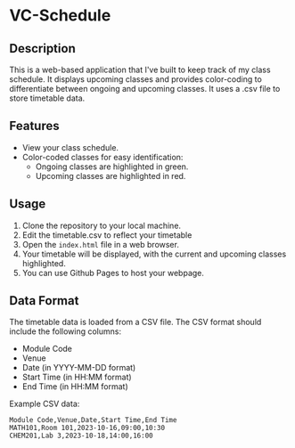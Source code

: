 
# VC-Schedule

## Description

This is a web-based application that I've built to keep track of my class schedule. It displays upcoming classes and provides color-coding to differentiate between ongoing and upcoming classes. It uses a .csv file to store timetable data. 

## Features

- View your class schedule.
- Color-coded classes for easy identification:
  - Ongoing classes are highlighted in green.
  - Upcoming classes are highlighted in red.

## Usage

1. Clone the repository to your local machine.
2. Edit the timetable.csv to reflect your timetable
3. Open the `index.html` file in a web browser.
4. Your timetable will be displayed, with the current and upcoming classes highlighted.
5. You can use Github Pages to host your webpage.


## Data Format

The timetable data is loaded from a CSV file. The CSV format should include the following columns:

- Module Code
- Venue
- Date (in YYYY-MM-DD format)
- Start Time (in HH:MM format)
- End Time (in HH:MM format)

Example CSV data:

```
Module Code,Venue,Date,Start Time,End Time
MATH101,Room 101,2023-10-16,09:00,10:30
CHEM201,Lab 3,2023-10-18,14:00,16:00
```

